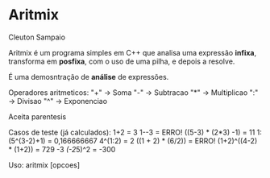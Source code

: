 # Aritmix

Cleuton Sampaio

Aritmix é um programa simples em C++ que analisa uma expressão **infixa**, transforma em **posfixa**, com o uso de uma pilha, e depois a resolve.

É uma demosntração de **análise** de expressões. 

Operadores aritmeticos:
     "+" -> Soma
     "-" -> Subtracao
     "*" -> Multiplicao
     ":" -> Divisao
     "^" -> Exponenciao

Aceita parentesis

 Casos de teste (já calculados):
 1+2 = 3
 1--3 = ERRO!
 ((5-3) * (2*3) -1) = 11
 1:(5^(3-2)+1) = 0,166666667
 4^(1:2) = 2
 ((1 + 2) * (6/2)) = ERRO!
 (1+2)^((4-2) * (1+2)) = 729
 -3 *(-2*5)^2 = -300

 Uso: aritmix [opcoes]
 